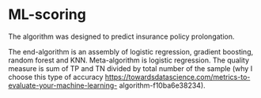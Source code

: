 # ML-scoring

The algorithm was designed to predict insurance policy prolongation.

The end-algorithm is an assembly of logistic regression, gradient boosting, random forest and KNN. Meta-algorithm is logistic regression. The quality measure is sum of TP and TN divided by total number of the sample (why I choose this type of accuracy https://towardsdatascience.com/metrics-to-evaluate-your-machine-learning-
algorithm-f10ba6e38234).
